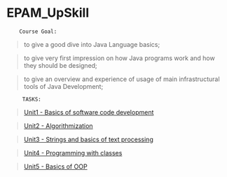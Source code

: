 # EPAM_UpSkill

        Course Goal: 

> to give a good dive into Java Language basics;
        
> to give very first impression on how Java programs work and how they should be designed;
        
> to give an overview and experience of usage of main infrastructural tools of Java Development;
        
        
         TASKS: 

> [Unit1 - Basics of software code development](https://github.com/lipik75/EPAM_UpSkill/tree/master/src/module1)

> [Unit2 - Algorithmization](https://github.com/lipik75/EPAM_UpSkill/tree/master/src/module2)

> [Unit3 - Strings and basics of text processing](https://github.com/lipik75/EPAM_UpSkill/tree/master/src/module3)

> [Unit4 - Programming with classes](https://github.com/lipik75/EPAM_UpSkill/tree/master/src/module4)

> [Unit5 - Basics of OOP](https://github.com/lipik75/EPAM_UpSkill/tree/master/src/module5)
